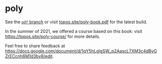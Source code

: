 # poly

See the [`pdf` branch](https://github.com/ToposInstitute/poly/blob/pdf/poly-book.pdf) or visit [topos.site/poly-book.pdf](https://topos.site/poly-book.pdf) for the latest build.

In the summer of 2021, we offered a course based on this book: visit https://topos.site/poly-course/ for more details.

Feel free to share feedback at https://docs.google.com/document/d/1qY5hLglgSW_p2AascL7XM3c4dByGZrECcnh6M1d3by8/edit.

